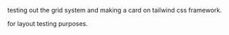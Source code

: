 testing out the grid system and making a card on tailwind css framework.

for layout testing purposes.

